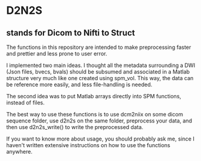 
# D2N2S 
## stands for Dicom to Nifti to Struct
  
The functions in this repository are intended to make preprocessing faster and prettier and less prone to user error.  

I implemented two main ideas. I thought all the metadata surrounding a DWI (Json files, bvecs, bvals) should be subsumed and associated in a Matlab structure very much like one created using spm_vol. This way, the data can be reference more easily, and less file-handling is needed.  

The second idea was to put Matlab arrays directly into SPM functions, instead of files.   

The best way to use these functions is to use dcm2niix on some dicom sequence folder, use d2n2s on the same folder, preprocess your data, and then use d2n2s_write() to write the preprocessed data.  

If you want to know more about usage, you should probably ask me, since I haven't written extensive instructions on how to use the functions anywhere.  
